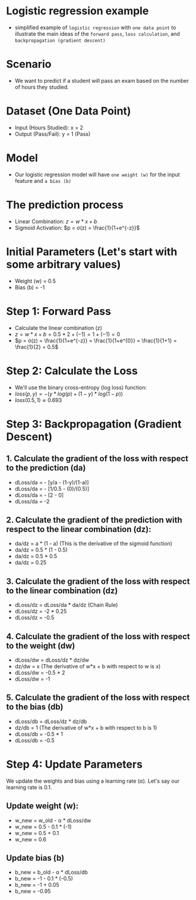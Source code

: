 # Logistic regression example
  - simplified example of `logistic regression` with `one data point` to illustrate the main ideas of the `forward pass`, `loss calculation`, and `backpropagation (gradient descent)`

# Scenario
  - We want to predict if a student will pass an exam based on the number of hours they studied.

# Dataset (One Data Point)
  - Input (Hours Studied): x = 2
  - Output (Pass/Fail): y = 1 (Pass)

# Model
  - Our logistic regression model will have `one weight (w)` for the input feature and `a bias (b)`

# The prediction process
  - Linear Combination: $z = w * x + b$
  - Sigmoid Activation: $p = σ(z) = \frac{1}{1+e^{-z}}$

# Initial Parameters (Let's start with some arbitrary values)
  - Weight (w) = 0.5
  - Bias (b) = -1

# Step 1: Forward Pass
  - Calculate the linear combination (z)
  - $z=w * x + b = 0.5 * 2 + (-1) = 1 + (-1) = 0$
  - $p = σ(z) = \frac{1}{1+e^{-z}} = \frac{1}{1+e^{0}} = \frac{1}{1+1} = \frac{1}{2} = 0.5$

# Step 2: Calculate the Loss
  - We'll use the binary cross-entropy (log loss) function:
  - $loss(p, y) = - (y * log(p) + (1 - y) * log(1 - p))$
  - $loss(0.5, 1) ≈ 0.693$

# Step 3: Backpropagation (Gradient Descent)

## 1. Calculate the gradient of the loss with respect to the prediction (da)
  - dLoss/da = - [y/a - (1-y)/(1-a)]
  - dLoss/da = - [1/0.5 - (0)/(0.5)]
  - dLoss/da = - [2 - 0]
  - dLoss/da = -2

## 2. Calculate the gradient of the prediction with respect to the linear combination (dz):
  - da/dz = a * (1 - a)  (This is the derivative of the sigmoid function)
  - da/dz = 0.5 * (1 - 0.5)
  - da/dz = 0.5 * 0.5
  - da/dz = 0.25

## 3. Calculate the gradient of the loss with respect to the linear combination (dz)
  - dLoss/dz = dLoss/da * da/dz (Chain Rule)
  - dLoss/dz = -2 * 0.25
  - dLoss/dz = -0.5

## 4. Calculate the gradient of the loss with respect to the weight (dw)
  - dLoss/dw = dLoss/dz * dz/dw
  - dz/dw = x (The derivative of w*x + b with respect to w is x)
  - dLoss/dw = -0.5 * 2
  - dLoss/dw = -1

## 5. Calculate the gradient of the loss with respect to the bias (db)
  - dLoss/db = dLoss/dz * dz/db
  - dz/db = 1 (The derivative of w*x + b with respect to b is 1)
  - dLoss/db = -0.5 * 1
  - dLoss/db = -0.5

# Step 4: Update Parameters
We update the weights and bias using a learning rate (α). Let's say our learning rate is 0.1.

## Update weight (w):
  - w_new = w_old - α * dLoss/dw
  - w_new = 0.5 - 0.1 * (-1)
  - w_new = 0.5 + 0.1
  - w_new = 0.6

## Update bias (b)
  - b_new = b_old - α * dLoss/db
  - b_new = -1 - 0.1 * (-0.5)
  - b_new = -1 + 0.05
  - b_new = -0.95